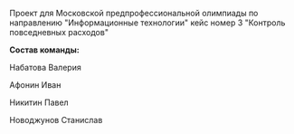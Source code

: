 Проект для Московской предпрофессиональной олимпиады по направлению "Информационные технологии" кейс номер 3 "Контроль повседневных расходов" 

**Состав команды:**

Набатова Валерия

Афонин Иван

Никитин Павел

Новоджунов Станислав



